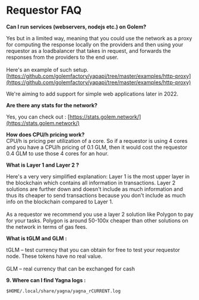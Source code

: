 # Requestor FAQ



**Can I run services (webservers, nodejs etc.) on Golem?**

Yes but in a limited way, meaning that you could use the network as a proxy for computing the response locally on the providers and then using your requestor as a loadbalancer that takes in request, and forwards the responses from the providers to the end user.\
\
Here's an example of such setup. [https://github.com/golemfactory/yapapi/tree/master/examples/http-proxy](https://github.com/golemfactory/yapapi/tree/master/examples/http-proxy)

We're aiming to add support for simple web applications later in 2022.

**Are there any stats for the network?**

Yes, you can check out : [https://stats.golem.network/](https://stats.golem.network/)

**How does CPU/h pricing work?**\
CPU/h is pricing per utilization of a core. So if a requestor is using 4 cores and you have a CPU/h pricing of 0.1 GLM, then it would cost the requestor 0.4 GLM to use those 4 cores for an hour.

**What is Layer 1 and Layer 2 ?**

Here's a very very simplified explanation: Layer 1 is the most upper layer in the blockchain which contains all information in transactions. Layer 2 solutions are further down and doesn't include as much information and thus its cheaper to send transactions because you don't include as much info on the blockchain compared to Layer 1.\
\
As a requestor we recommend you use a layer 2 solution like Polygon to pay for your tasks. Polygon is around 50-100x cheaper than other solutions on the network in terms of gas fees.

**What is tGLM and GLM :**

tGLM – test currency that you can obtain for free to test your requestor node. These tokens have no real value.\
\
GLM – real currency that can be exchanged for cash

**9. Where can I find Yagna logs :**

`$HOME/.local/share/yagna/yagna_rCURRENT.log`
